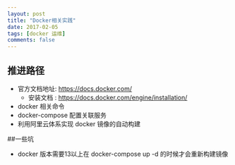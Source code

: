```yaml
---
layout: post
title: "Docker相关实践"
date: 2017-02-05
tags: [docker 运维]
comments: false
---
```


## 推进路径

* 官方文档地址: https://docs.docker.com/ 
    * 安装文档 : https://docs.docker.com/engine/installation/
* docker 相关命令
* docker-compose 配置关联服务
* 利用阿里云体系实现 docker 镜像的自动构建

##一些坑
+ docker 版本需要13以上在 docker-compose up  -d 的时候才会重新构建镜像
